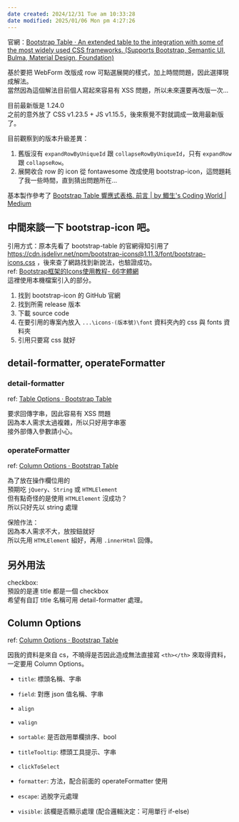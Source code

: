 ```yaml
---
date created: 2024/12/31 Tue am 10:33:28
date modified: 2025/01/06 Mon pm 4:27:26
---
```

官網：[Bootstrap Table · An extended table to the integration with some of the most widely used CSS frameworks. (Supports Bootstrap, Semantic UI, Bulma, Material Design, Foundation)](https://bootstrap-table.com/)

基於要把 WebForm 改版成 row 可點選展開的樣式，加上時間問題，因此選擇現成解法。  
當然因為這個解法目前個人寫起來容易有 XSS 問題，所以未來還要再改版一次...

目前最新版是 1.24.0   
之前的意外放了 CSS v1.23.5 + JS v1.15.5，後來察覺不對就調成一致用最新版了。

目前觀察到的版本升級差異：  
1. 舊版沒有 `expandRowByUniqueId` 跟 `collapseRowByUniqueId`，只有 `expandRow` 跟 `collapseRow`。  
2. 展開收合 row 的 icon 從 fontawesome 改成使用 bootstrap-icon，這問題耗了我一些時間，直到猜出問題所在...

基本製作參考了 [Bootstrap Table 響應式表格. 前言 | by 鯫生's Coding World | Medium](https://timchen0607.medium.com/bootstrap-table-%E9%9F%BF%E6%87%89%E5%BC%8F%E8%A1%A8%E6%A0%BC-9f6bb11fc5bc)


## 中間來談一下 bootstrap-icon 吧。

引用方式：原本先看了 bootstrap-table 的官網得知引用了 https://cdn.jsdelivr.net/npm/bootstrap-icons@1.11.3/font/bootstrap-icons.css ，後來查了網路找到新說法，也驗證成功。  
ref: [Bootstrap框架的Icons使用教程- 66字體網](http://www.ziti66.com/net/html/68.html)  
這裡使用本機檔案引入的部分。  

1. 找到 bootstrap-icon 的 GitHub 官網  
2. 找到所需 release 版本  
3. 下載 source code  
4. 在要引用的專案內放入 `...\icons-(版本號)\font` 資料夾內的 css 與 fonts 資料夾  
5. 引用只要寫 css 就好



## detail-formatter, operateFormatter

### detail-formatter

ref: [Table Options · Bootstrap Table](https://bootstrap-table.com/docs/api/table-options/#detailformatter)

要求回傳字串，因此容易有 XSS 問題  
因為本人需求太過複雜，所以只好用字串塞  
接外部傳入參數請小心。

### operateFormatter

ref: [Column Options · Bootstrap Table](https://bootstrap-table.com/docs/api/column-options/#formatter)

為了放在操作欄位用的  
預期吃 `jQuery`、`String` 或 `HTMLElement`  
但有點奇怪的是使用 `HTMLElement` 沒成功？  
所以只好先以 string 處理  

保險作法：  
因為本人需求不大，放按鈕就好  
所以先用 `HTMLElement` 組好，再用 `.innerHtml` 回傳。

## 另外用法

checkbox:  
預設的是連 title 都是一個 checkbox  
希望有自訂 title 名稱可用 detail-formatter 處理。


## Column Options

ref: [Column Options · Bootstrap Table](https://bootstrap-table.com/docs/api/column-options/)

因我的資料是來自 cs，不曉得是否因此造成無法直接寫 `<th></th>` 來取得資料，一定要用 Column Options。  

- `title`: 標頭名稱、字串
- `field`: 對應 json 值名稱、字串
- `align`
- `valign`
- `sortable`: 是否啟用單欄排序、bool
  
- `titleTooltip`: 標頭工具提示、字串
- `clickToSelect`
- `formatter`: 方法，配合前面的 operateFormatter 使用
- `escape`: 逃脫字元處理
- `visible`: 該欄是否顯示處理 (配合邏輯決定：可用單行 if-else)